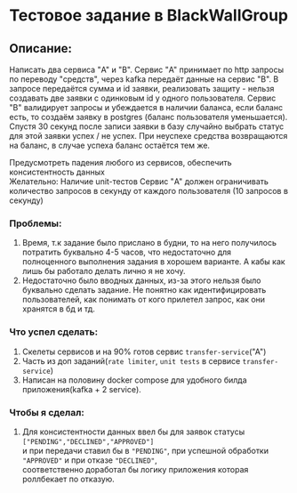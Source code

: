 # Тестовое задание в BlackWallGroup
 
## Описание:
Написать два сервиса "A" и "B".
Сервис "A" принимает по http запросы по переводу "средств", через kafka передаёт данные на сервис "B".
В запросе передаётся сумма и id заявки, реализовать защиту - нельзя создавать две заявки с одинковым id у одного пользователя.
Сервис "B" валидирует запросы и убеждается в наличии баланса, если баланс есть, то создаём заявку в postgres (баланс пользователя уменьшается).
Спустя 30 секунд после записи заявки в базу случайно выбрать статус для этой заявки успех / не успех.
При неуспехе средства возвращаются на баланс, в случае успеха баланс остаётся тем же.

Предусмотреть падения любого из сервисов, обеспечить консистентность  данных     
Желательно:
Наличие unit-тестов
Сервис "A" должен ограничивать количество запросов в секунду от каждого пользователя (10 запросов в секунду)

### Проблемы:
1. Время, т.к задание было прислано в будни, то на него получилось потратить буквально 4-5 часов, что недостаточно для \
полноценного выполнения задания в хорошем варианте. А кабы как лишь бы работало делать лично я не хочу.
2. Недостаточно было вводных данных, из-за этого нельзя было буквально сделать задание. Не понятно как идентифицировать \
пользователей, как понимать от кого прилетел запрос, как они хранятся в бд и тд. 


### Что успел сделать:
1. Скелеты сервисов и на 90% готов сервис ```transfer-service```("A")
2. Часть из доп заданий(```rate limiter```, ```unit tests``` в сервисе ```transfer-service```)
3. Написан на половину docker compose для удобного билда приложения(kafka + 2 service).


### Чтобы я сделал:
1. Для консистентности данных ввел бы для заявок статусы ```["PENDING","DECLINED","APPROVED"]``` \
и при передачи ставил бы в ```"PENDING"```, при успешной обработки ```"APPROVED"``` и при отказе `````"DECLINED"`````, \
соответственно доработал бы логику приложения которая роллбекает по отказую.
